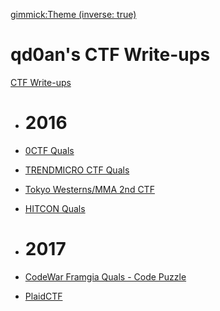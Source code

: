[gimmick:Theme (inverse: true)](flatly)
# qd0an's CTF Write-ups

[CTF Write-ups]()

  * # 2016
  * [0CTF Quals](ctfs/2016/0ctf_quals/README.md)
  * [TRENDMICRO CTF Quals](ctfs/2016/trendmicro_quals/README.md)
  * [Tokyo Westerns/MMA 2nd CTF](ctfs/2016/mma/README.md)
  * [HITCON Quals](ctfs/2016/hitcon_quals/README.md)

  * # 2017
  * [CodeWar Framgia Quals - Code Puzzle](ctfs/2017/codewar/README.md)
  * [PlaidCTF](ctfs/2017/plaidctf/README.md)
